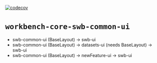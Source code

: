 [![codecov](https://codecov.io/github/aws-solutions/solution-spark-on-aws/branch/codecov/graph/badge.svg?flag=workbench-core-swb-common-ui)](https://codecov.io/github/aws-solutions/solution-spark-on-aws)

# `workbench-core-swb-common-ui`


- swb-common-ui (BaseLayout) -> swb-ui
- swb-common-ui (BaseLayout) -> datasets-ui (needs BaseLayout) -> swb-ui
- swb-common-ui (BaseLayout) -> newFeature-ui -> swb-ui